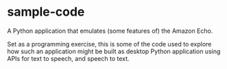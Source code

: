 # sample-code

A Python application that emulates (some features of) the Amazon Echo.

Set as a programming exercise, this is some of the code used to explore how such an application might be built as desktop Python application using APIs for text to speech, and speech to text.

